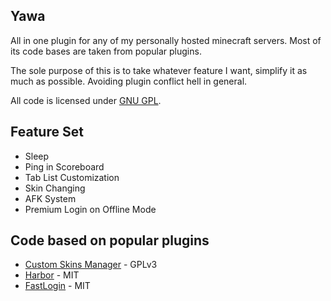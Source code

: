 ## Yawa
All in one plugin for any of my personally hosted minecraft servers. 
Most of its code bases are taken from popular plugins.

The sole purpose of this is to take whatever feature I want, simplify it as much as possible.
Avoiding plugin conflict hell in general.

All code is licensed under [GNU GPL](LICENSE).

## Feature Set
- Sleep
- Ping in Scoreboard
- Tab List Customization
- Skin Changing
- AFK System
- Premium Login on Offline Mode

## Code based on popular plugins
- [Custom Skins Manager](https://gitlab.com/Nanit/custom-skins-manager) - GPLv3
- [Harbor](https://github.com/nkomarn/Harbor) - MIT
- [FastLogin](https://github.com/games647/FastLogin) - MIT